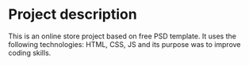 # Project description

This is an online store project based on free PSD template. It uses the following technologies: HTML, CSS, JS and its purpose was to improve coding skills.

